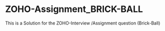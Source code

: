 # ZOHO-Assignment_BRICK-BALL
This is a Solution for the ZOHO-Interview /Assignment question (Brick-Ball)
